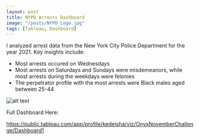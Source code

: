 ```yaml
---
layout: post
title: NYPD Arrests Dashboard
image: "/posts/NYPD_Logo.jpg"
tags: [Tableau, Dashboard]
---
```


I analyzed arrest data from the New York City Police Department for the year 2021. Key insights include:
- Most arrests occured on Wednesdays
- Most arrests on Saturdays and Sundays were misdemeanors, while most arrests during the weekdays were felonies
- The perpetrator profile with the most arrests were Black males aged between 25-44

![alt text](/img/posts/Onyx_November_Challenge.jpg "November Challenge!")

Full Dashboard Here:

https://public.tableau.com/app/profile/kedeisha/viz/OnyxNovemberChallenge/Dashboard1

